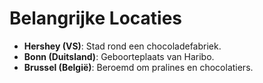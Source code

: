 # Belangrijke Locaties

- **Hershey (VS)**: Stad rond een chocoladefabriek.
- **Bonn (Duitsland)**: Geboorteplaats van Haribo.
- **Brussel (België)**: Beroemd om pralines en chocolatiers.
